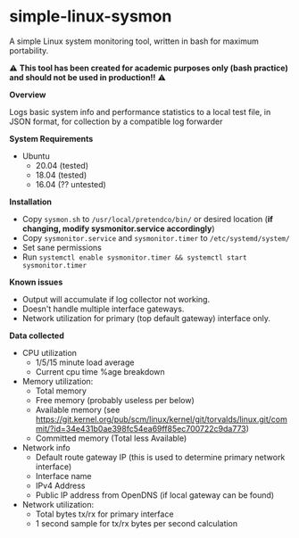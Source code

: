 # simple-linux-sysmon
A simple Linux system monitoring tool, written in bash for maximum portability.

⚠️ **This tool has been created for academic purposes only (bash practice) and should not be used in production!!** ⚠️

**Overview**

Logs basic system info and performance statistics to a local test file, in JSON format, for collection by a compatible log forwarder

**System Requirements**
- Ubuntu
  - 20.04 (tested)
  - 18.04 (tested)
  - 16.04 (?? untested)

**Installation**

- Copy `sysmon.sh` to `/usr/local/pretendco/bin/` or desired location (**if changing, modify sysmonitor.service accordingly**)
- Copy `sysmonitor.service` and `sysmonitor.timer` to `/etc/systemd/system/`
- Set sane permissions
- Run `systemctl enable sysmonitor.timer && systemctl start sysmonitor.timer`

**Known issues**

- Output will accumulate if log collector not working.
- Doesn't handle multiple interface gateways.
- Network utilization for primary (top default gateway) interface only.

**Data collected**
- CPU utilization
  - 1/5/15 minute load average
  - Current cpu time %age breakdown
- Memory utilization:
  - Total memory
  - Free memory (probably useless per below)
  - Available memory (see https://git.kernel.org/pub/scm/linux/kernel/git/torvalds/linux.git/commit/?id=34e431b0ae398fc54ea69ff85ec700722c9da773)
  - Committed memory (Total less Available)
- Network info
  - Default route gateway IP (this is used to determine primary network interface)
  - Interface name
  - IPv4 Address
  - Public IP address from OpenDNS (if local gateway can be found)
- Network utilization:
  - Total bytes tx/rx for primary interface
  - 1 second sample for tx/rx bytes per second calculation
